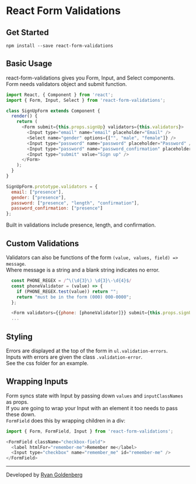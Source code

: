# React Form Validations

## Get Started
`npm install --save react-form-validations`

## Basic Usage
react-form-validations gives you Form, Input, and Select components.  
Form needs validators object and submit function.
```javascript
import React, { Component } from 'react';
import { Form, Input, Select } from 'react-form-validations';

class SignUpForm extends Component {
  render() {
    return (
      <Form submit={this.props.signUp} validators={this.validators}>
        <Input type="email" name="email" placeholder="Email" />
        <Select name="gender" options={["", "male", "female"]} />
        <Input type="password" name="password" placeholder="Password" />
        <Input type="password" name="password_confirmation" placeholder="Confirm" />
        <Input type="submit" value="Sign up" />
      </Form>
    );
  }
}

SignUpForm.prototype.validators = {
  email: ["presence"],
  gender: ["presence"],
  password: ["presence", "length", "confirmation"],
  password_confirmation: ["presence"]
};
```
Built in validations include presence, length, and confirmation.

## Custom Validations
Validators can also be functions of the form `(value, values, field) => message`.  
Where message is a string and a blank string indicates no error.
```javascript
  const PHONE_REGEX = /^\(\d{3}\) \d{3}\-\d{4}$/
  const phoneValidator = (value) => {
    if (PHONE_REGEX.test(value)) return "";
    return "must be in the form (000) 000-0000";
  };

  <Form validators={{phone: [phoneValidator]}} submit={this.props.signUp}>
  ...
```

## Styling
Errors are displayed at the top of the form in `ul.validation-errors`.  
Inputs with errors are given the class `.validation-error`.  
See the css folder for an example.  

## Wrapping Inputs
Form syncs state with Input by passing down `values` and `inputClassNames` as props.  
If you are going to wrap your Input with an element it too needs to pass these down.  
`FormField` does this by wrapping children in a div:

```javascript
import { Form, FormField, Input } from 'react-form-validations';

<FormField className="checkbox-field">
  <label htmlFor="remember-me">Remember me</label>
  <Input type="checkbox" name="remember_me" id="remember-me" />
</FormField>
```

---
Developed by [Ryan Goldenberg](http://ryandgoldenberg.com)
